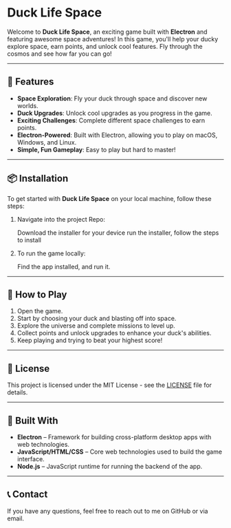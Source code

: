 # Duck Life Space

Welcome to **Duck Life Space**, an exciting game built with **Electron** and featuring awesome space adventures! In this game, you'll help your ducky explore space, earn points, and unlock cool features. Fly through the cosmos and see how far you can go!

---

## 🚀 Features

- **Space Exploration**: Fly your duck through space and discover new worlds.
- **Duck Upgrades**: Unlock cool upgrades as you progress in the game.
- **Exciting Challenges**: Complete different space challenges to earn points.
- **Electron-Powered**: Built with Electron, allowing you to play on macOS, Windows, and Linux.
- **Simple, Fun Gameplay**: Easy to play but hard to master!

---

## 📦 Installation

To get started with **Duck Life Space** on your local machine, follow these steps:


1. Navigate into the project Repo:

   Download the installer for your device
   run the installer, follow the steps to install



3. To run the game locally:

     Find the app installed, and run it.

---

## 🌌 How to Play

1. Open the game.
2. Start by choosing your duck and blasting off into space.
3. Explore the universe and complete missions to level up.
4. Collect points and unlock upgrades to enhance your duck's abilities.
5. Keep playing and trying to beat your highest score!

---


## 📑 License

This project is licensed under the MIT License - see the [LICENSE](LICENSE) file for details.

---

## 🔧 Built With

- **Electron** – Framework for building cross-platform desktop apps with web technologies.
- **JavaScript/HTML/CSS** – Core web technologies used to build the game interface.
- **Node.js** – JavaScript runtime for running the backend of the app.

---

## 📞 Contact

If you have any questions, feel free to reach out to me on GitHub or via email.
